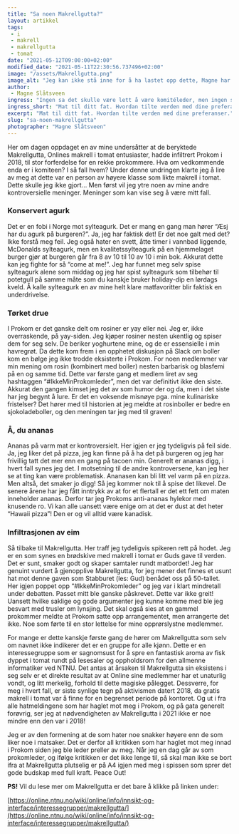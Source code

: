 ```yaml
---
title: "Sa noen Makrellgutta?"
layout: artikkel
tags: 
 - i
 - makrell
 - makrellgutta
 - tomat
date: "2021-05-12T09:00:00+02:00"
modified_date: "2021-05-11T22:30:56.737496+02:00"
image: "/assets/Makrellgutta.png"
image_alt: "Jeg kan ikke stå inne for å ha lastet opp dette, Magne har all skylda"
author:
 - Magne Slåtsveen
ingress: "Ingen sa det skulle være lett å være komitéleder, men ingen sa det skulle være enda vanskeligere å ha litt kontroversielle meninger i tillegg. Det har i det siste versert noen hashtagger i Prokomslacken som hinter til at min popularitet har falt som en sten etter ledervalget."
ingress_short: "Mat til ditt fat. Hvordan tilte verden med dine preferanser."
excerpt: "Mat til ditt fat. Hvordan tilte verden med dine preferanser."
slug: "sa-noen-makrellgutta"
photographer: "Magne Slåtsveen"
---
```

Her om dagen oppdaget en av mine undersåtter at de beryktede Makrellgutta, Onlines makrell i tomat entusiaster, hadde infiltrert Prokom i 2018, til stor forferdelse for en rekke prokommere. Hva om vedkommende enda er i komiteen? I så fall hvem? Under denne undringen klarte jeg å lire av meg at dette var en person av høyere klasse som likte makrell i tomat. Dette skulle jeg ikke gjort… Men først vil jeg ytre noen av mine andre kontroversielle meninger. Meninger som kan vise seg å være mitt fall.

### Konservert agurk
Det er en fobi i Norge mot sylteagurk. Det er mang en gang man hører “Æsj har du agurk på burgeren?”. Ja, jeg har faktisk det! Er det noe galt med det? Ikke forstå meg feil. Jeg også hater en svett, åtte timer i vannbad liggende, McDonalds sylteagurk, men en kvalitetssylteagurk på en hjemmelaget burger gjør at burgeren går fra 8 av 10 til 10 av 10 i min bok. Akkurat dette kan jeg fighte for så “come at me!”. Jeg har funnet meg selv spise sylteagurk alene som middag og jeg har spist sylteagurk som tilbehør til potetgull på samme måte som du kanskje bruker holiday-dip en lørdags kveld. Å kalle sylteagurk en av mine helt klare matfavoritter blir faktisk en underdrivelse. 

### Tørket drue
I Prokom er det ganske delt om rosiner er yay eller nei. Jeg er, ikke overraskende, på yay-siden. Jeg kjøper rosiner nesten ukentlig og spiser dem for seg selv. De beriker yoghurtene mine, og de er essensielle i min havregrøt. Da dette kom frem i en opphetet diskusjon på Slack om boller kom en bølge jeg ikke trodde eksisterte i Prokom. For noen medlemmer var min mening om rosin (kombinert med boller) nesten barbarisk og blasfemi på en og samme tid. Dette var første gang et medlem liret av seg hashtaggen “#IkkeMinProkomleder”, men det var definitivt ikke den siste. Akkurat den gangen kimset jeg det av som humor der og da, men i det siste har jeg begynt å lure. Er det en voksende misnøye pga. mine kulinariske fristelser? Det hører med til historien at jeg meldte at rosinboller er bedre en sjokoladeboller, og den meningen tar jeg med til graven!

### Å, du ananas
Ananas på varm mat er kontroversielt. Her igjen er jeg tydeligvis på feil side. Ja, jeg liker det på pizza, jeg kan finne på å ha det på burgeren og jeg har frivillig tatt det mer enn en gang på tacoen min. Generelt er ananas digg, i hvert fall synes jeg det. I motsetning til de andre kontroversene, kan jeg her se at ting kan være problematisk. Ananasen kan bli litt vel varm på en pizza. Men altså, det smaker jo digg! Så jeg kommer nok til å spise det likevel. De senere årene har jeg fått inntrykk av at for et flertall er det ett fett om maten inneholder ananas. Derfor tar jeg Prokoms anti-ananas hylekor med knusende ro. Vi kan alle uansett være enige om at det er dust at det heter “Hawaii pizza”! Den er og vil alltid være kanadisk.

### Infiltrasjonen av eim
Så tilbake til Makrellgutta. Her traff jeg tydeligvis spikeren rett på hodet. Jeg er en som synes en brødskive med makrell i tomat er Guds gave til verden. Det er sunt, smaker godt og skaper samtaler rundt matbordet! Jeg har genuint vurdert å gjenopplive Makrellgutta, for jeg mener det finnes et usunt hat mot denne gaven som Stabburet (les: Gud) benådet oss på 50-tallet. Her igjen poppet opp “#IkkeMinProkomleder” og jeg var i klart mindretall under debatten. Passet mitt ble ganske påskrevet. Dette var ikke greit! Uansett hvilke saklige og gode argumenter jeg kunne komme med ble jeg besvart med trusler om lynsjing. Det skal også sies at en gammel prokommer meldte at Prokom satte opp arrangementet, men arrangerte det ikke. Noe som førte til en stor lettelse for mine opprørslystne medlemmer. 

For mange er dette kanskje første gang de hører om Makrellgutta som selv om navnet ikke indikerer det er en gruppe for alle kjønn. Dette er en interessegruppe som er sagnomsust for å spre en fantastisk aroma av fisk dyppet i tomat rundt på lesesaler og oppholdsrom for den allmenne informatiker ved NTNU. Det antas at årsaken til Makrellgutta sin eksistens i seg selv er et direkte resultat av at Online sine medlemmer har et unaturlig vondt, og litt merkelig, forhold til dette magiske pålegget. Dessverre, for meg i hvert fall, er siste synlige tegn på aktivismen datert 2018, da gratis makrell i tomat var å finne for en begrenset periode på kontoret. Og ut i fra alle hatmeldingene som har haglet mot meg i Prokom, og på gata generelt forøvrig, ser jeg at nødvendigheten av Makrellgutta i 2021 ikke er noe mindre enn den var i 2018!     

Jeg er av den formening at de som hater noe snakker høyere enn de som liker noe i matsaker. Det er derfor all kritikken som har haglet mot meg innad i Prokom siden jeg ble leder preller av meg. Når jeg en dag går av som prokomleder, og ifølge kritikken er det ikke lenge til, så skal man ikke se bort ifra at Makrellgutta plutselig er på A4 igjen med meg i spissen som sprer det gode budskap med full kraft. Peace Out!

**PS!** Vil du lese mer om Makrellgutta er det bare å klikke på linken under:

[https://online.ntnu.no/wiki/online/info/innsikt-og-interface/interessegrupper/makrellgutta/](https://online.ntnu.no/wiki/online/info/innsikt-og-interface/interessegrupper/makrellgutta/)
